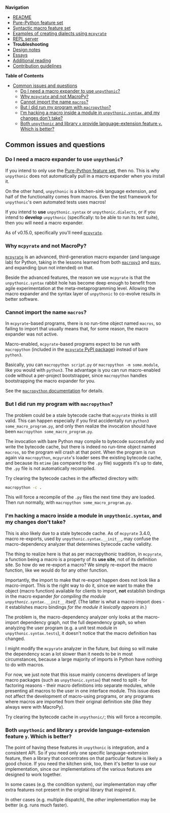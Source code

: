 **Navigation**

- [README](../README.md)
- [Pure-Python feature set](features.md)
- [Syntactic macro feature set](macros.md)
- [Examples of creating dialects using `mcpyrate`](dialects.md)
- [REPL server](repl.md)
- **Troubleshooting**
- [Design notes](design-notes.md)
- [Essays](essays.md)
- [Additional reading](readings.md)
- [Contribution guidelines](../CONTRIBUTING.md)

<!-- markdown-toc start - Don't edit this section. Run M-x markdown-toc-refresh-toc -->
**Table of Contents**

- [Common issues and questions](#common-issues-and-questions)
    - [Do I need a macro expander to use `unpythonic`?](#do-i-need-a-macro-expander-to-use-unpythonic)
    - [Why `mcpyrate` and not MacroPy?](#why-mcpyrate-and-not-macropy)
    - [Cannot import the name `macros`?](#cannot-import-the-name-macros)
    - [But I did run my program with `macropython`?](#but-i-did-run-my-program-with-macropython)
    - [I'm hacking a macro inside a module in `unpythonic.syntax`, and my changes don't take?](#im-hacking-a-macro-inside-a-module-in-unpythonicsyntax-and-my-changes-dont-take)
    - [Both `unpythonic` and library `x` provide language-extension feature `y`. Which is better?](#both-unpythonic-and-library-x-provide-language-extension-feature-y-which-is-better)

<!-- markdown-toc end -->

## Common issues and questions

### Do I need a macro expander to use `unpythonic`?

If you intend to only use the [Pure-Python feature set](features.md), then no. This is why `unpythonic` does not automatically pull in a macro expander when you install it.

On the other hand, `unpythonic` is a kitchen-sink language extension, and half of the functionality comes from macros. Even the test framework for `unpythonic`'s own automated tests uses macros!

If you intend to **use** `unpythonic.syntax` or `unpythonic.dialects`, or if you intend to **develop** `unpythonic` (specifically: to be able to run its test suite), then you will need a macro expander.

As of v0.15.0, specifically you'll need [`mcpyrate`](https://github.com/Technologicat/mcpyrate).


### Why `mcpyrate` and not MacroPy?

[`mcpyrate`](https://github.com/Technologicat/mcpyrate) is an advanced, third-generation macro expander (and language lab) for Python, taking in the lessons learned from both [`macropy3`](https://github.com/azazel75/macropy) and [`mcpy`](https://github.com/delapuente/mcpy), and expanding (pun not intended) on that.

Beside the advanced features, the reason we use `mcpyrate` is that the `unpythonic.syntax` rabbit hole has become deep enough to benefit from agile experimentation at the meta-metaprogramming level. Allowing the macro expander and the syntax layer of `unpythonic` to co-evolve results in better software.


### Cannot import the name `macros`?

In `mcpyrate`-based programs, there is no run-time object named `macros`, so failing to import that usually means that, for some reason, the macro expander was not active.

Macro-enabled, `mcpyrate`-based programs expect to be run with `macropython` (included in the [`mcpyrate` PyPI package](https://pypi.org/project/mcpyrate/)) instead of bare `python3`.

Basically, you can `macropython script.py` or `macropython -m some.module`, like you would with `python3`. The advantage is you can run macro-enabled code without a per-project bootstrapper, since `macropython` handles bootstrapping the macro expander for you.

See the [`macropython` documentation](https://github.com/Technologicat/mcpyrate/blob/master/doc/repl.md#macropython-the-universal-bootstrapper) for details.


### But I did run my program with `macropython`?

The problem could be a stale bytecode cache that `mcpyrate` thinks is still valid. This can happen especially if you first accidentally run `python3 some_macro_program.py`, and only then realize the invocation should have been `macropython some_macro_program.py`.

The invocation with bare Python may compile to bytecode successfully and write the bytecode cache, but there is indeed no run-time object named `macros`, so the program will crash at that point. When the program is run again via `macropython`, `mcpyrate`'s loader sees the existing bytecode cache, and because its `mtime` (as compared to the `.py` file) suggests it's up to date, the `.py` file is not automatically recompiled.

Try clearing the bytecode caches in the affected directory with:
```bash
macropython -c .
```
This will force a recompile of the `.py` files the next time they are loaded. Then run normally, with `macropython some_macro_program.py`.


### I'm hacking a macro inside a module in `unpythonic.syntax`, and my changes don't take?

This is also likely due to a stale bytecode cache. As of `mcpyrate` 3.4.0, macro re-exports, used by `unpythonic.syntax.__init__`, may confuse the macro-dependency analyzer that determines bytecode cache validity.

The thing to realize here is that as per macropythonic tradition, in `mcpyrate`, a function being a macro is a property of its **use site**, not of its definition site. So how do we re-export a macro? We simply re-export the macro function, like we would do for any other function.

Importantly, the import to make that re-export happen does not look like a macro-import. This is the right way to do it, since we want to make the object (macro function) available for clients to import, **not** establish bindings in the macro expander *for compiling the module `unpythonic.syntax.__init__` itself*. (The latter is what a macro-import does - it establishes macro bindings *for the module it lexically appears in*.)

The problem is, the macro-dependency analyzer only looks at the macro-import dependency graph, not the full dependency graph, so when analyzing the user program (e.g. a unit test module in `unpythonic.syntax.tests`), it doesn't notice that the macro definition has changed.

I might modify the `mcpyrate` analyzer in the future, but doing so will make the dependency scan a lot slower than it needs to be in most circumstances, because a large majority of imports in Python have nothing to do with macros.

For now, we just note that this issue mainly concerns developers of large macro packages (such as `unpythonic.syntax`) that need to split - for factoring reasons - their macro definitions into separate modules, while presenting all macros to the user in one interface module. This issue does not affect the development of macro-using programs, or any programs where macros are imported from their original definition site (like they always were with MacroPy).

Try clearing the bytecode cache in `unpythonic/`; this will force a recompile.


### Both `unpythonic` and library `x` provide language-extension feature `y`. Which is better?

The point of having these features in `unpythonic` is integration, and a consistent API. So if you need only one specific language-extension feature, then a library that concentrates on that particular feature is likely a good choice. If you need the kitchen sink, too, then it's better to use our implementation, since our implementations of the various features are designed to work together.

In some cases (e.g. the condition system), our implementation may offer extra features not present in the original library that inspired it.

In other cases (e.g. multiple dispatch), the *other* implementation may be better (e.g. runs much faster).
